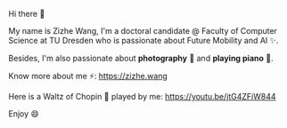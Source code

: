 Hi there 👋

My name is Zizhe Wang, I'm a doctoral candidate @ Faculty of Computer Science at TU Dresden who is passionate about Future Mobility and AI ✨.

Besides, I'm also passionate about **photography** 📸 and **playing piano** 🎹.

Know more about me ⚡: https://zizhe.wang

Here is a Waltz of Chopin 🎵 played by me: https://youtu.be/jtG4ZFiW844

Enjoy 😄

<!--
**wangzizhe/wangzizhe** is a ✨ _special_ ✨ repository because its `README.md` (this file) appears on your GitHub profile.

Here are some ideas to get you started:

- 🔭 I’m currently working on ...
- 🌱 I’m currently learning ...
- 👯 I’m looking to collaborate on ...
- 🤔 I’m looking for help with ...
- 💬 Ask me about ...
- 📫 How to reach me: ...
- 😄 Pronouns: ...
- ⚡ Fun fact: ...
-->
